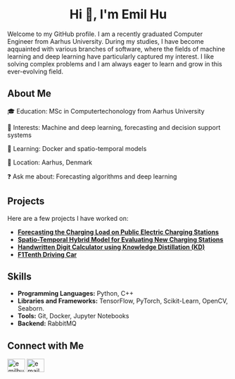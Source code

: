 <h1 align="center">Hi 👋, I'm Emil Hu</h1>

Welcome to my GitHub profile. I am a recently graduated Computer Engineer from Aarhus University. During my studies, I have become aqquainted with various branches of software, where the fields of machine learning and deep learning have particularly captured my interest. I like solving complex problems and I am always eager to learn and grow in this ever-evolving field.

## About Me
🎓 Education: MSc in Computertechonology from Aarhus University

🤖 Interests: Machine and deep learning, forecasting and decision support systems

📘 Learning: Docker and spatio-temporal models

📍 Location: Aarhus, Denmark

❓ Ask me about: Forecasting algorithms and deep learning

<!--I love solving complex problems and turning data into actionable insights. Whether it's through developing cutting-edge neural networks or crafting efficient algorithms, I'm always eager to learn and grow in this ever-evolving field.-->


## Projects
Here are a few projects I have worked on:
- **[Forecasting the Charging Load on Public Electric Charging Stations](link-to-project)**
- **[Spatio-Temporal Hybrid Model for Evaluating New Charging Stations ]()**
- **[Handwritten Digit Calculator using Knowledge Distillation (KD)](https://github.com/emilhu20/Handwritten-Digit-Calculator-using-Knowledge-Distillation)**
- **[F1Tenth Driving Car](link-to-project)**
  

## Skills
- **Programming Languages:** Python, C++
- **Libraries and Frameworks:** TensorFlow, PyTorch, Scikit-Learn, OpenCV, Seaborn.
- **Tools:** Git, Docker, Jupyter Notebooks
- **Backend:** RabbitMQ


## Connect with Me 
<p align="left">
<a href="https://linkedin.com/in/emilhu" target="blank"><img align="center" src="https://raw.githubusercontent.com/rahuldkjain/github-profile-readme-generator/master/src/images/icons/Social/linked-in-alt.svg" alt="emilhu" height="30" width="40" /></a>
<a href="mailto:emil.hu@hotmail.com" target="blank"><img align="center" src="https://em-content.zobj.net/thumbs/240/microsoft/319/envelope-with-arrow_1f4e9.png" alt="email" height="30" width="40" /></a>
</p>


